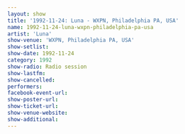 ```yaml
---
layout: show
title: '1992-11-24: Luna - WXPN, Philadelphia PA, USA'
name: 1992-11-24-luna-wxpn-philadelphia-pa-usa
artist: 'Luna'
show-venue: 'WXPN, Philadelphia PA, USA'
show-setlist: 
show-date: 1992-11-24
category: 1992
show-radio: Radio session
show-lastfm: 
show-cancelled: 
performers: 
facebook-event-url: 
show-poster-url: 
show-ticket-url: 
show-venue-website: 
show-additional: 
---
```


